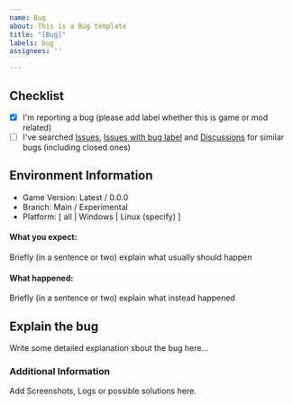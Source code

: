 ```yaml
---
name: Bug
about: This is a Bug template
title: "[Bug]"
labels: bug
assignees: ''

---
```


## Checklist
- [x] I'm reporting a bug (please add label whether this is game or mod related)
- [ ] I've searched [Issues](../), [Issues with bug label](../../labels/bug) and [Discussions](../../discussions) for similar bugs (including closed ones)

## Environment Information
  - Game Version: Latest / 0.0.0
  - Branch: Main / Experimental
  - Platform: [ all | Windows | Linux (specify) ]

#### What you expect:
Briefly (in a sentence or two) explain what usually should happen

#### What happened:
Briefly (in a sentence or two) explain what instead happened

## Explain the bug
Write some detailed explanation sbout the bug here...

### Additional Information
Add Screenshots, Logs or possible solutions here.
